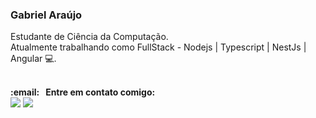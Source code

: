<h3>Gabriel Araújo</h3>
<p>
 Estudante de Ciência da Computação.<br/>
 Atualmente trabalhando como FullStack - Nodejs | Typescript | NestJs | Angular 💻.<br/>
<br/>
</p>
<p>
  <strong>:email: &nbsp; Entre em contato comigo:</strong><br/> <a href="https://www.linkedin.com/in/araujogabriel77/"><img src="https://img.shields.io/badge/-Gabriel_Araujo-blue?style=flat-square&logo=Linkedin&logoColor=white&link=https://www.linkedin.com/in/araujogabriel77/" /></a>
<a href="mailto:araujogabrielocn@gmail.com"><img src="https://img.shields.io/badge/-araujogabrielocn@gmail.com-c14438?style=flat-square&logo=Gmail&logoColor=white&link=mailto:araujogabrielocn@gmail.com" /></a>
</p>

